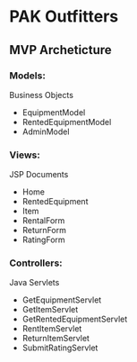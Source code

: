 # PAK Outfitters

## MVP Archeticture

### Models:
Business Objects
- EquipmentModel
- RentedEquipmentModel
- AdminModel

### Views:
JSP Documents
- Home
- RentedEquipment
- Item
- RentalForm
- ReturnForm
- RatingForm

### Controllers:
Java Servlets
- GetEquipmentServlet
- GetItemServlet
- GetRentedEquipmentServlet
- RentItemServlet
- ReturnItemServlet
- SubmitRatingServlet